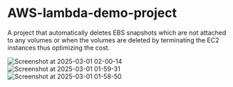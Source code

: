 # AWS-lambda-demo-project
A project that automatically deletes EBS snapshots which are not attached to any volumes or when the volumes are deleted by terminating the EC2 instances thus optimizing the cost.


![Screenshot at 2025-03-01 02-00-14](https://github.com/user-attachments/assets/8409045b-706e-4c53-b0af-98a3995e9996)
![Screenshot at 2025-03-01 01-59-31](https://github.com/user-attachments/assets/02493769-ef8e-4bf4-80ce-3cfa144bdd9a)
![Screenshot at 2025-03-01 01-58-50](https://github.com/user-attachments/assets/5f6d3b4a-2067-45eb-9f9f-f24027f4ee2d)
